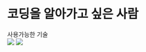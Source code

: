# 코딩을 알아가고 싶은 사람

사용가능한 기술 <br>
<img src="https://img.shields.io/badge/HTML5-white?style=for-the-badge&logo=HTML5&logoColor=E34F26">
<img src="https://img.shields.io/badge/CSS3-white?style=for-the-badge&logo=CSS3&logoColor=1572B6">
